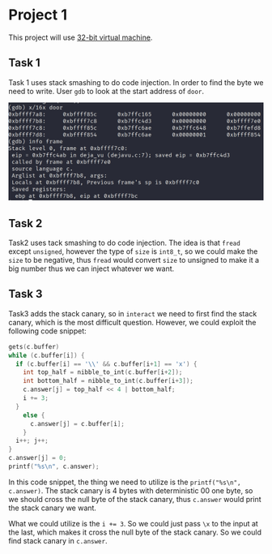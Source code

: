 # Project 1

This project will use [32-bit virtual machine](https://drive.google.com/file/d/1Rni4mp7nEdh8-jok1x-__p4ADVRNNdmy).

## Task 1

Task 1 uses stack smashing to do code injection. In order to find the byte
we need to write. User `gdb` to look at the start address of `door`.

![The result of the gdb](./assets/The%20result%20of%20the%20gdb.png)

## Task 2

Task2 uses tack smashing to do code injection. The idea is that `fread` except
`unsigned`, however the type of `size` is `int8_t`, so we could make the `size`
to be negative, thus `fread` would convert `size` to unsigned to make it a big
number thus we can inject whatever we want.

## Task 3

Task3 adds the stack canary, so in `interact` we need to first find the stack
canary, which is the most difficult question. However, we could exploit the
following code snippet:

```c
gets(c.buffer)
while (c.buffer[i]) {
  if (c.buffer[i] == '\\' && c.buffer[i+1] == 'x') {
    int top_half = nibble_to_int(c.buffer[i+2]);
    int bottom_half = nibble_to_int(c.buffer[i+3]);
    c.answer[j] = top_half << 4 | bottom_half;
    i += 3;
  }
    else {
      c.answer[j] = c.buffer[i];
    }
  i++; j++;
}
c.answer[j] = 0;
printf("%s\n", c.answer);
```

In this code snippet, the thing we need to utilize is the `printf("%s\n", c.answer)`.
The stack canary is 4 bytes with deterministic 00 one byte, so we should cross the
null byte of the stack canary, thus `c.answer` would print the stack canary we want.

What we could utilize is the `i += 3`. So we could just pass `\x` to the input at
the last, which makes it cross the null byte of the stack canary. So we could find
stack canary in `c.answer`.
